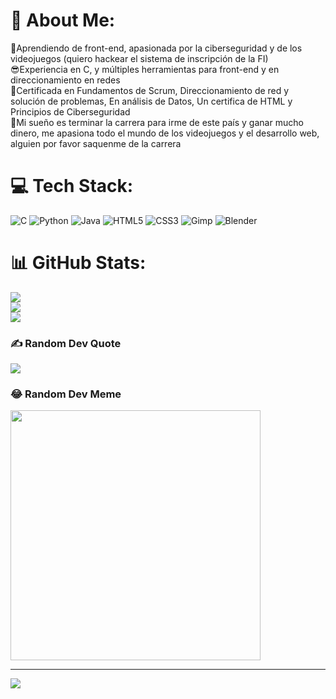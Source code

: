 # 💫 About Me:
🧐Aprendiendo de front-end, apasionada por la ciberseguridad y de los videojuegos (quiero hackear el sistema de inscripción de la FI)<br>😎Experiencia en C, y múltiples herramientas para front-end y en direccionamiento en redes<br>🦖Certificada en Fundamentos de Scrum, Direccionamiento de red y solución de problemas, En análisis de Datos, Un certifica de HTML y Principios de Ciberseguridad<br>🥺Mi sueño es terminar la carrera para irme de este país y ganar mucho dinero, me apasiona todo el mundo de los videojuegos y el desarrollo web, alguien por favor saquenme de la carrera


# 💻 Tech Stack:
![C](https://img.shields.io/badge/c-%2300599C.svg?style=for-the-badge&logo=c&logoColor=white) ![Python](https://img.shields.io/badge/python-3670A0?style=for-the-badge&logo=python&logoColor=ffdd54) ![Java](https://img.shields.io/badge/java-%23ED8B00.svg?style=for-the-badge&logo=openjdk&logoColor=white) ![HTML5](https://img.shields.io/badge/html5-%23E34F26.svg?style=for-the-badge&logo=html5&logoColor=white) ![CSS3](https://img.shields.io/badge/css3-%231572B6.svg?style=for-the-badge&logo=css3&logoColor=white) ![Gimp](https://img.shields.io/badge/Gimp-657D8B?style=for-the-badge&logo=gimp&logoColor=FFFFFF) ![Blender](https://img.shields.io/badge/blender-%23F5792A.svg?style=for-the-badge&logo=blender&logoColor=white)
# 📊 GitHub Stats:
![](https://github-readme-stats.vercel.app/api?username=MarianaHernandez17&theme=tokyonight&hide_border=false&include_all_commits=false&count_private=false)<br/>
![](https://github-readme-streak-stats.herokuapp.com/?user=MarianaHernandez17&theme=tokyonight&hide_border=false)<br/>
![](https://github-readme-stats.vercel.app/api/top-langs/?username=MarianaHernandez17&theme=tokyonight&hide_border=false&include_all_commits=false&count_private=false&layout=compact)

### ✍️ Random Dev Quote
![](https://quotes-github-readme.vercel.app/api?type=horizontal&theme=radical)

### 😂 Random Dev Meme
<img src='https://randommeme-five.vercel.app/' style="height: 400px;"/>

---
[![](https://visitcount.itsvg.in/api?id=MarianaHernandez17&icon=1&color=12)](https://visitcount.itsvg.in)

<!-- Proudly created with GPRM ( https://gprm.itsvg.in ) -->
